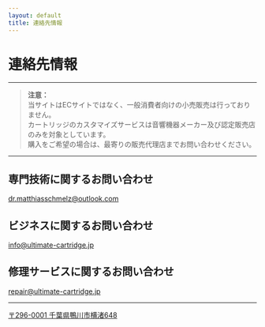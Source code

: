 ```yaml
---
layout: default
title: 連絡先情報
---
```


# 連絡先情報

---

> **注意：**  
> 当サイトはECサイトではなく、一般消費者向けの小売販売は行っておりません。  
> カートリッジのカスタマイズサービスは音響機器メーカー及び認定販売店のみを対象としています。  
> 購入をご希望の場合は、最寄りの販売代理店までお問い合わせください。

---

## 専門技術に関するお問い合わせ  
[dr.matthiasschmelz@outlook.com](mailto:dr.matthiasschmelz@outlook.com)

## ビジネスに関するお問い合わせ  
[info@ultimate-cartridge.jp](mailto:info@ultimate-cartridge.jp)

## 修理サービスに関するお問い合わせ  
[repair@ultimate-cartridge.jp](mailto:repair@ultimate-cartridge.jp)

---

[〒296-0001 千葉県鴨川市横渚648](https://www.google.com/maps/search/?api=1&query=千葉県鴨川市横渚648)
